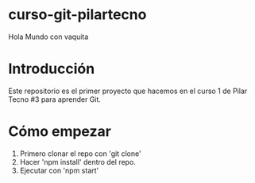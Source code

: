 # curso-git-pilartecno
Hola Mundo con vaquita

# Introducción

Este repositorio es el primer proyecto que hacemos en el curso 1 de Pilar Tecno #3 para aprender Git.

# Cómo empezar

1. Primero clonar el repo con 'git clone'
2. Hacer 'npm install' dentro del repo.
3. Ejecutar con 'npm start'
